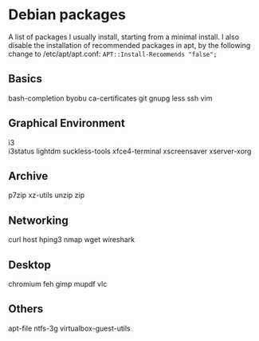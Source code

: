 # Debian packages
A list of packages I usually install, starting from a minimal install. I also
disable the installation of recommended packages in apt, by the following change
to /etc/apt/apt.conf:
`APT::Install-Recommends "false";`

## Basics
bash-completion
byobu
ca-certificates
git
gnupg
less
ssh
vim

## Graphical Environment
i3	
i3status
lightdm
suckless-tools
xfce4-terminal
xscreensaver
xserver-xorg

## Archive
p7zip
xz-utils
unzip
zip

## Networking
curl
host
hping3
nmap
wget
wireshark

## Desktop
chromium
feh
gimp
mupdf
vlc

## Others
apt-file
ntfs-3g
virtualbox-guest-utils
